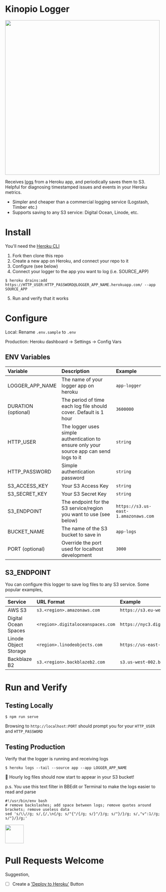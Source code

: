 # Kinopio Logger

<img src="https://kinopio-updates.us-east-1.linodeobjects.com/logger-diagram.png" width=500 />

Receives [logs](https://devcenter.heroku.com/articles/log-drains) from a Heroku app, and periodically saves them to S3. Helpful for diagnosing timestamped issues and events in your Heroku metrics.

- Simpler and cheaper than a commercial logging service (Logstash, Timber etc.)
- Supports saving to any S3 service: Digital Ocean, Linode, etc.

# Install

You'll need the [Heroku CLI](https://devcenter.heroku.com/articles/heroku-cli)

1. Fork then clone this repo
2. Create a new app on Heroku, and connect your repo to it
3. Configure (see below)
4. Connect your logger to the app you want to log (i.e. SOURCE_APP) 
``` 
$ heroku drains:add https://HTTP_USER:HTTP_PASSWORD@LOGGER_APP_NAME.herokuapp.com/ --app SOURCE_APP
```
5. Run and verify that it works

# Configure

Local: Rename `.env.sample` to `.env`

Production: Heroku dashboard → Settings → Config Vars

## ENV Variables

| Variable | Description | Example |
|:--|:--|:--|
| LOGGER_APP_NAME | The name of your logger app on heroku | `app-logger` |
| DURATION (optional) | The period of time each log file should cover. Default is 1 hour | `3600000` |
| HTTP_USER | The logger uses simple authentication to ensure only your source app can send logs to it | `string` |
| HTTP_PASSWORD | Simple authentication password | `string` |
| S3_ACCESS_KEY | Your S3 Access Key | `string` |
| S3_SECRET_KEY | Your S3 Secret Key | `string` |
| S3_ENDPOINT | The endpoint for the S3 service/region you want to use (see below) | `https://s3.us-east-1.amazonaws.com` |
| BUCKET_NAME | The name of the S3 bucket to save in | `app-logs` |
| PORT (optional) | Override the port used for localhost development | `3000` |

## S3_ENDPOINT

You can configure this logger to save log files to any S3 service. Some popular examples,

| Service | URL Format | Example |
|:--|:--|:--|
| AWS S3 | `s3.<region>.amazonaws.com` | `https://s3.eu-west-1.amazonaws.com` |
| Digital Ocean Spaces | `<region>.digitaloceanspaces.com` | `https://nyc3.digitaloceanspaces.com` |
| Linode Object Storage | `<region>.linodeobjects.com` | `https://us-east-1.linodeobjects.com` |
| Backblaze B2 | `s3.<region>.backblazeb2.com` | `s3.us-west-002.backblazeb2.com` |



# Run and Verify

## Testing Locally

    $ npm run serve

Browsing to `http://localhost:PORT` should prompt you for your `HTTP_USER` and `HTTP_PASSWORD`

## Testing Production

Verify that the logger is running and receiving logs

    $ heroku logs --tail --source app --app LOGGER_APP_NAME

🎊 Hourly log files should now start to appear in your S3 bucket!

p.s. You use this text filter in BBEdit or Terminal to make the logs easier to read and parse

    #!/usr/bin/env bash
    # remove backslashes; add space between logs; remove quotes around brackets; remove useless data
    sed 's/\\//g; s/,{/,\n{/g; s/"{"/{/g; s/}"/}/g; s/"}/}/g; s/,"v":1//g; s/"}/}/g;'

<img src="https://kinopio-updates.us-east-1.linodeobjects.com/leaves.png" width=60/>

# Pull Requests Welcome

Suggestion,

- [ ] Create a ['Deploy to Heroku'](https://devcenter.heroku.com/articles/heroku-button) Button
